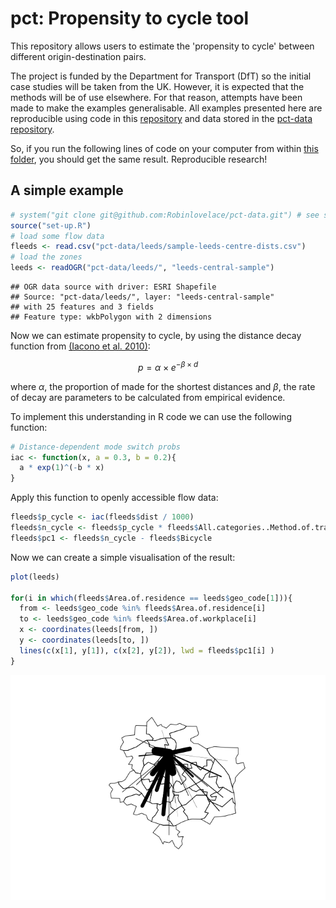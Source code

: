 <script type="text/javascript" src="http://www.math.union.edu/~dpvc/transfer/mathjax/mathjax-in-github.user.js"></script>

# pct: Propensity to cycle tool

This repository allows users to estimate the 'propensity to cycle' between
different origin-destination pairs.

The project is funded by the Department for Transport (DfT) so the initial
case studies will be taken from the UK. However, it is expected that the 
methods will be of use elsewhere. For that reason, attempts have been made
to make the examples generalisable. All examples presented here
are reproducible using code in this [repository](https://github.com/Robinlovelace/pct)
and data stored in the [pct-data repository](https://github.com/Robinlovelace/pct-data/).

So, if you run the following lines of code on your computer from within
[this folder](https://github.com/Robinlovelace/pct/archive/master.zip), you should get the same result. Reproducible research!

## A simple example


```r
# system("git clone git@github.com:Robinlovelace/pct-data.git") # see set-up.R
source("set-up.R")
# load some flow data
fleeds <- read.csv("pct-data/leeds/sample-leeds-centre-dists.csv")
# load the zones
leeds <- readOGR("pct-data/leeds/", "leeds-central-sample")
```

```
## OGR data source with driver: ESRI Shapefile 
## Source: "pct-data/leeds/", layer: "leeds-central-sample"
## with 25 features and 3 fields
## Feature type: wkbPolygon with 2 dimensions
```

Now we can estimate propensity to cycle, by using the distance
decay function from [(Iacono et al. 2010)](http://linkinghub.elsevier.com/retrieve/pii/S0966692309000210):

$$
 p = \alpha \times e^{- \beta \times d}
$$

where $\alpha$, the proportion of made for the shortest distances
and $\beta$, the rate of decay
are parameters to be calculated from empirical evidence. 

To implement this understanding in R code we can use the following function:


```r
# Distance-dependent mode switch probs
iac <- function(x, a = 0.3, b = 0.2){
  a * exp(1)^(-b * x)
}
```

Apply this function to openly accessible flow data:


```r
fleeds$p_cycle <- iac(fleeds$dist / 1000)
fleeds$n_cycle <- fleeds$p_cycle * fleeds$All.categories..Method.of.travel.to.work
fleeds$pc1 <- fleeds$n_cycle - fleeds$Bicycle
```

Now we can create a simple visualisation of the result:


```r
plot(leeds)

for(i in which(fleeds$Area.of.residence == leeds$geo_code[1])){
  from <- leeds$geo_code %in% fleeds$Area.of.residence[i]
  to <- leeds$geo_code %in% fleeds$Area.of.workplace[i]
  x <- coordinates(leeds[from, ])
  y <- coordinates(leeds[to, ])
  lines(c(x[1], y[1]), c(x[2], y[2]), lwd = fleeds$pc1[i] )
}
```

![](README_files/figure-html/unnamed-chunk-4-1.png) 

